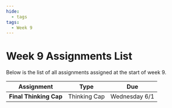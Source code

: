 ```yaml
---
hide:
  - tags
tags:
  - Week 9
---
```

# Week 9 Assignments List

Below is the list of all assignments assigned at the start of week 9.

|Assignment|Type|Due|
|-----------|----|---|
|**Final Thinking Cap**|Thinking Cap|Wednesday 6/1|

